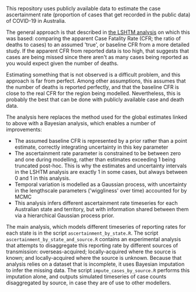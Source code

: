 This repository uses publicly available data to estimate the case ascertainment rate (proportion of cases that get recorded in the public data) of COVID-19 in Australia.

The general approach is that described in [the LSHTM analysis](https://cmmid.github.io/topics/covid19/severity/global_cfr_estimates.html) on which this was based: comparing the apparent Case Fatality Rate (CFR; the ratio of deaths to cases) to an assumed 'true', or baseline CFR from a more detailed study. If the apparent CFR from reported data is too high, that suggests that cases are being missed since there aren't as many cases being reported as you would expect given the number of deaths.

Estimating something that is not observed is a difficult problem, and this approach is far from perfect. Among other assumptions, this assumes that the number of deaths is reported perfectly, and that the baseline CFR is close to the real CFR for the region being modelled. Nevertheless, this is probably the best that can be done with publicly available case and death data.

The analysis here replaces the method used for the global estimates linked to above with a Bayesian analysis, which enables a number of improvements:
  - The assumed baseline CFR is represented by a prior rather than a point estimate, correctly integrating uncertainty in this key parameter
  - The ascertainment rate parameter is constrained to be between zero and one during modelling, rather than estimates exceeding 1 being truncated post-hoc. This is why the estimates and uncertainty intervals in the LSHTM analysis are exactly 1 in some cases, but always between 0 and 1 in this analysis.
  - Temporal variation is modelled as a Gaussian process, with uncertainty in the lengthscale parameters ('wiggliness' over time) accounted for by MCMC
  - This analysis infers different ascertainment rate timeseries for each Australian state and territory, but with information shared between them via a hierarchical Gaussian process prior.

The main analysis, which models different timeseries of reporting rates for each state is in the script `ascertainment_by_state.R`. The script `ascertainment_by_state_and_source.R` contains an experimental analysis that attempts to disaggregate this reporting rate by different sources of transmission: overseas-acquired; locally-acquired where the source is known; and locally-acquired where the source is unknown. Because that analysis relies on a dataset that is incomplete, it uses Bayesian imputation to infer the missing data. The script `impute_cases_by_source.R` performs this imputation alone, and outputs simulated timeseries of case counts disaggregated by source, in case they are of use to other modellers.

